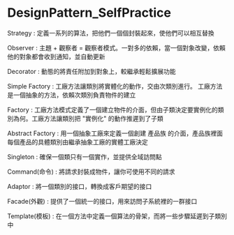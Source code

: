 # DesignPattern_SelfPractice

Strategy : 
定義一系列的算法，把他們一個個封裝起來，使他們可以相互替換

Observer : 
主題 + 觀察者 = 觀察者模式。一對多的依賴，當一個對象改變，依賴他的對象都會收到通知，並自動更新

Decorator : 
動態的將責任附加到對象上，較繼承輕鬆擴展功能

Simple Factory : 
工廠方法讓類別將實體化的動作，交由次類別進行。 工廠方法是一個抽象的方法，依賴次類別負責物件的建立

Factory : 
工廠方法模式定義了一個建立物件的介面，但由子類決定要實例化的類別為何。工廠方法讓類別把 "實例化" 的動作推遲到了子類

Abstract Factory : 
用一個抽象工廠來定義一個創建 產品族 的介面，產品族裡面每個產品的具體類別由繼承抽象工廠的實體工廠決定

Singleton : 
確保一個類只有一個實作，並提供全域訪問點

Command(命令) : 
將請求封裝成物件，讓你可使用不同的請求

Adaptor : 
將一個類別的接口，轉換成客戶期望的接口

Facade(外觀) : 
提供了一個統一的接口，用來訪問子系統裡的一群接口

Template(模板) : 
在一個方法中定義一個算法的骨架，而將一些步驟延遲到子類別中


